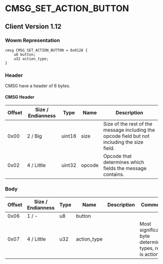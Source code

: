 # CMSG_SET_ACTION_BUTTON

## Client Version 1.12

### Wowm Representation
```rust,ignore
cmsg CMSG_SET_ACTION_BUTTON = 0x0128 {
    u8 button;
    u32 action_type;
}
```
### Header

CMSG have a header of 6 bytes.

#### CMSG Header

| Offset | Size / Endianness | Type   | Name   | Description |
| ------ | ----------------- | ------ | ------ | ----------- |
| 0x00   | 2 / Big           | uint16 | size   | Size of the rest of the message including the opcode field but not including the size field.|
| 0x02   | 4 / Little        | uint32 | opcode | Opcode that determines which fields the message contains.|

### Body

| Offset | Size / Endianness | Type | Name | Description | Comment |
| ------ | ----------------- | ---- | ---- | ----------- | ------- |
| 0x06 | 1 / - | u8 | button |  |  |
| 0x07 | 4 / Little | u32 | action_type |  | Most significant byte determines types, rest is action. |

